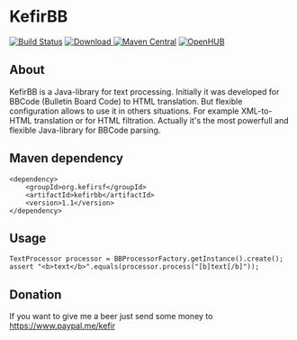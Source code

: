KefirBB
=======
[![Build Status](https://travis-ci.org/kefirfromperm/kefirbb.svg?branch=master)](https://travis-ci.org/kefirfromperm/kefirbb) [![Download](https://api.bintray.com/packages/bintray/jcenter/org.kefirsf%3Akefirbb/images/download.svg) ](https://bintray.com/bintray/jcenter/org.kefirsf%3Akefirbb/_latestVersion) [![Maven Central](https://maven-badges.herokuapp.com/maven-central/org.kefirsf/kefirbb/badge.svg)](https://maven-badges.herokuapp.com/maven-central/org.kefirsf/kefirbb) [![OpenHUB](https://openhub.net/p/kefirbb/widgets/project_thin_badge?format=gif)](https://openhub.net/p/kefirbb)

About
-----
KefirBB is a Java-library for text processing. Initially it was developed for BBCode (Bulletin Board Code) to HTML
translation. But flexible configuration allows to use it in others situations. For example XML-to-HTML translation or
for HTML filtration. Actually it's the most powerfull and flexible Java-library for BBCode parsing.

Maven dependency
----------------
    <dependency>
        <groupId>org.kefirsf</groupId>
        <artifactId>kefirbb</artifactId>
        <version>1.1</version>
    </dependency>

Usage
-----
    TextProcessor processor = BBProcessorFactory.getInstance().create();
    assert "<b>text</b>".equals(processor.process("[b]text[/b]"));

Donation
------------
If you want to give me a beer just send some money to <https://www.paypal.me/kefir>
